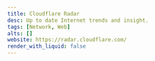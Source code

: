 ```yaml
---
title: Cloudflare Radar
desc: Up to date Internet trends and insight.
tags: [Network, Web]
alts: []
website: https://radar.cloudflare.com/
render_with_liquid: false
---
```



